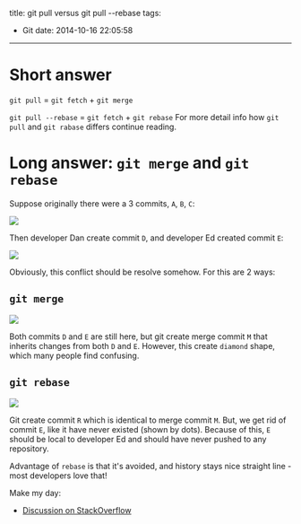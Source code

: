 title: git pull versus git pull --rebase
tags:
  - Git
date: 2014-10-16 22:05:58
---



<!--more-->

<!--toc-->

# Short answer

`git pull` = `git fetch` + `git merge`

`git pull --rebase` = `git fetch` + `git rebase`
For more detail info how `git pull` and `git rabase` differs continue reading.

#  Long answer: `git merge` and `git rebase`

Suppose originally there were a 3 commits, `A`, `B`, `C`:

![](http://i.stack.imgur.com/lJRq7.png)

Then developer Dan create commit `D`, and developer Ed created commit `E`:

![](http://i.stack.imgur.com/pK7Zb.png)

Obviously, this conflict should be resolve somehow. For this are 2 ways:

##	`git merge`

![](http://i.stack.imgur.com/9Ul5w.png)

Both commits `D` and `E` are still here, but git create merge commit `M` that inherits changes from both `D` and `E`. However, this create `diamond` shape, which many people find confusing.

##	`git rebase`

![](http://i.stack.imgur.com/TvXuJ.png)

Git create commit `R` which is identical to merge commit `M`. But, we get rid of commit `E`, like it have never existed (shown by dots). Because of this, `E` should be local to developer Ed and should have never pushed to any repository.

Advantage of `rebase` is that it's avoided, and history stays nice straight line - most developers love that!

Make my day:
*	[Discussion on StackOverflow](http://stackoverflow.com/questions/871/why-is-git-better-than-subversion)